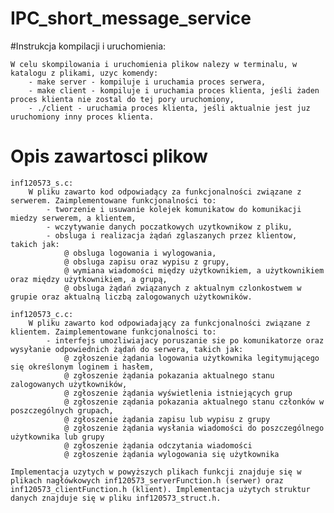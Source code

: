 # IPC_short_message_service

#Instrukcja kompilacji i uruchomienia:

    W celu skompilowania i uruchomienia plikow nalezy w terminalu, w katalogu z plikami, uzyc komendy:
        - make server - kompiluje i uruchamia proces serwera,
        - make client - kompiluje i uruchamia proces klienta, jeśli żaden proces klienta nie zostal do tej pory uruchomiony,
        - ./client - uruchamia proces klienta, jeśli aktualnie jest juz uruchomiony inny proces klienta.

# Opis zawartosci plikow

    inf120573_s.c:
        W pliku zawarto kod odpowiadący za funkcjonalności związane z serwerem. Zaimplementowane funkcjonalności to:
            - tworzenie i usuwanie kolejek komunikatow do komunikacji miedzy serwerem, a klientem,
            - wczytywanie danych poczatkowych uzytkownikow z pliku,
            - obsluga i realizacja żądań zglaszanych przez klientow, takich jak:
                @ obsluga logowania i wylogowania,
                @ obsluga zapisu oraz wypisu z grupy,
                @ wymiana wiadomości między użytkownikiem, a użytkownikiem oraz między użytkownikiem, a grupą,
                @ obsluga żądań związanych z aktualnym czlonkostwem w grupie oraz aktualną liczbą zalogowanych użytkowników.

    inf120573_c.c:
        W pliku zawarto kod odpowiadający za funkcjonalności związane z klientem. Zaimplementowane funkcjonalności to:
            - interfejs umozliwiajacy poruszanie sie po komunikatorze oraz wysyłanie odpowiednich żądań do serwera, takich jak:
                @ zgłoszenie żądania logowania użytkownika legitymującego się określonym loginem i hasłem,
                @ zgłoszenie żądania pokazania aktualnego stanu zalogowanych użytkowników,
                @ zgłoszenie żądania wyświetlenia istniejących grup
                @ zgłoszenie ządania pokazania aktualnego stanu członków w poszczególnych grupach,
                @ zgłoszenie żądania zapisu lub wypisu z grupy
                @ zgłoszenie żądania wysłania wiadomości do poszczególnego użytkownika lub grupy
                @ zgłoszenie żądania odczytania wiadomości
                @ zgłoszenie żądania wylogowania się użytkownika

    Implementacja uzytych w powyższych plikach funkcji znajduje się w plikach nagłówkowych inf120573_serverFunction.h (serwer) oraz
    inf120573_clientFunction.h (klient). Implementacja użytych struktur danych znajduje się w pliku inf120573_struct.h.




